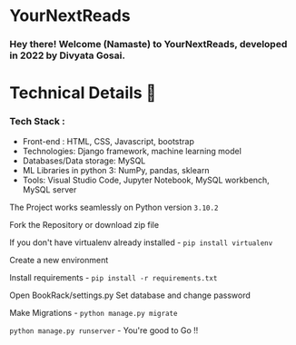 # YourNextReads

### Hey there! Welcome (Namaste) to YourNextReads, developed in 2022 by Divyata Gosai.

# Technical Details 🔧
### Tech Stack : 
 - Front-end : HTML, CSS, Javascript, bootstrap
 - Technologies: Django framework, machine learning model
 - Databases/Data storage: MySQL
 - ML Libraries in python 3: NumPy, pandas, sklearn
 - Tools: Visual Studio Code, Jupyter Notebook, MySQL workbench, MySQL server

The Project works seamlessly on Python version `3.10.2`

Fork the Repository or download zip file

If you don't have virtualenv already installed - `pip install virtualenv`

Create a new environment 

Install requirements - `pip install -r requirements.txt`

Open BookRack/settings.py
Set database and change password

Make Migrations - `python manage.py migrate`

`python manage.py runserver` - You're good to Go !!

